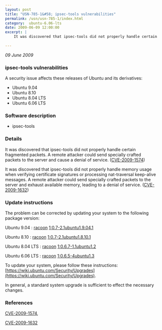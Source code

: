 ```yaml
---
layout: post
title: "USN-785-1&#58; ipsec-tools vulnerabilities"
permalink: /usn/usn-785-1/index.html
category:  ubuntu-6.06-lts
date: 2009-06-09 12:00:00
excerpt: |
    It was discovered that ipsec-tools did not properly handle certain fragmented packets. A remote attacker could send specially crafted packets to the server and cause a denial of service. ([CVE-2009-1574](http://people.ubuntu.com/~ubuntu-security/cve/CVE-2009-1574))
    
--- 
```

 
 

*09 June 2009*

### ipsec-tools vulnerabilities

A security issue affects these releases of Ubuntu and its derivatives:

* Ubuntu 9.04
* Ubuntu 8.10
* Ubuntu 8.04 LTS
* Ubuntu 6.06 LTS

### Software description

* ipsec-tools 

### Details

It was discovered that ipsec-tools did not properly handle certain fragmented packets. A remote attacker could send specially crafted packets to the server and cause a denial of service. ([CVE-2009-1574](http://people.ubuntu.com/~ubuntu-security/cve/CVE-2009-1574))

It was discovered that ipsec-tools did not properly handle memory usage when verifying certificate signatures or processing nat-traversal keep-alive messages. A remote attacker could send specially crafted packets to the server and exhaust available memory, leading to a denial of service. ([CVE-2009-1632](http://people.ubuntu.com/~ubuntu-security/cve/CVE-2009-1632)) 

### Update instructions

The problem can be corrected by updating your system to the following package version:

Ubuntu 9.04
 : [racoon](https://launchpad.net/ubuntu/+source/ipsec-tools) <span> [1:0.7-2.1ubuntu1.9.04.1](https://launchpad.net/ubuntu/+source/ipsec-tools/1:0.7-2.1ubuntu1.9.04.1) </span> 

Ubuntu 8.10
 : [racoon](https://launchpad.net/ubuntu/+source/ipsec-tools) <span> [1:0.7-2.1ubuntu1.8.10.1](https://launchpad.net/ubuntu/+source/ipsec-tools/1:0.7-2.1ubuntu1.8.10.1) </span> 

Ubuntu 8.04 LTS
 : [racoon](https://launchpad.net/ubuntu/+source/ipsec-tools) <span> [1:0.6.7-1.1ubuntu1.2](https://launchpad.net/ubuntu/+source/ipsec-tools/1:0.6.7-1.1ubuntu1.2) </span> 

Ubuntu 6.06 LTS
 : [racoon](https://launchpad.net/ubuntu/+source/ipsec-tools) <span> [1:0.6.5-4ubuntu1.3](https://launchpad.net/ubuntu/+source/ipsec-tools/1:0.6.5-4ubuntu1.3) </span> 

To update your system, please follow these instructions: [https://wiki.ubuntu.com/Security/Upgrades](https://wiki.ubuntu.com/Security/Upgrades).

In general, a standard system upgrade is sufficient to effect the necessary changes. 

### References

 
 [CVE-2009-1574](http://people.ubuntu.com/~ubuntu-security/cve/CVE-2009-1574), 

 [CVE-2009-1632](http://people.ubuntu.com/~ubuntu-security/cve/CVE-2009-1632)
 

